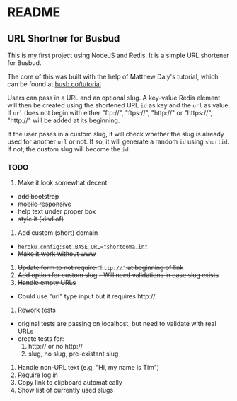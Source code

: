 # README

## URL Shortner for Busbud

This is my first project using NodeJS and Redis. 
It is a simple URL shortener for Busbud. 

The core of this was built with the help of Matthew Daly's tutorial, which can be found at [busb.co/tutorial](http://busb.co/tutorial)

Users can pass in a URL and an optional slug. 
A key-value Redis element will then be created using the shortened URL `id` as key and the `url` as value.
If `url` does not begin with either "ftp://", "ftps://", "http://" or "https://", "http://" will be added at its beginning.

If the user pases in a custom slug, it will check whether the slug is already used for another `url` or not.
If so, it will generate a random `id` using `shortid`. 
If not, the custom slug will become the `id`. 

### TODO
1. Make it look somewhat decent
  - ~~add bootstrap~~
  - ~~mobile responsive~~
  - help text under proper box
  - ~~style it (kind of)~~ 
1. ~~Add custom (short) domain~~
  - ~~`heroku config:set BASE_URL="shortdoma.in"`~~
  - ~~Make it work without www~~
1. ~~Update form to not require `"http://"` at beginning of link~~
1. ~~Add option for custom slug~~
  ~~- Will need validations in case slug exists~~
1. ~~Handle empty URLs~~
  - Could use "url" type input but it requires http://
1. Rework tests
  - original tests are passing on localhost, but need to validate with real URLs
  - create tests for:
    1. http:// or no http://
    1. slug, no slug, pre-existant slug
1. Handle non-URL text (e.g. "Hi, my name is Tim")
1. Require log in
1. Copy link to clipboard automatically
1. Show list of currently used slugs
